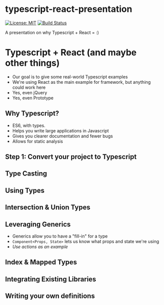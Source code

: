 # typescript-react-presentation

[![License: MIT](https://img.shields.io/badge/License-MIT-yellow.svg)](https://opensource.org/licenses/MIT)
[![Build Status](https://travis-ci.org/EmmaRamirez/typescript-react-presentation.svg?branch=master)](https://travis-ci.org/EmmaRamirez/typescript-react-presentation)


A presentation on why Typescript + React = :)

# Typescript + React (and maybe other things)
- Our goal is to give some real-world Typescript examples
- We're using React as the main example for framework, but anything could work here
- Yes, even jQuery
- Yes, even Prototype

## Why Typescript?
- ES6, with types.
- Helps you write large applications in Javascript
- Gives you clearer documentation and fewer bugs
- Allows for static analysis

## Step 1: Convert your project to Typescript


## Type Casting

## Using Types

## Intersection & Union Types

## Leveraging Generics
- Generics allow you to have a "fill-in" for a type
- `Component<Props, State>` lets us know what props and state we're using
- *Use actions as an example*

## Index & Mapped Types

## Integrating Existing Libraries

## Writing your own definitions
